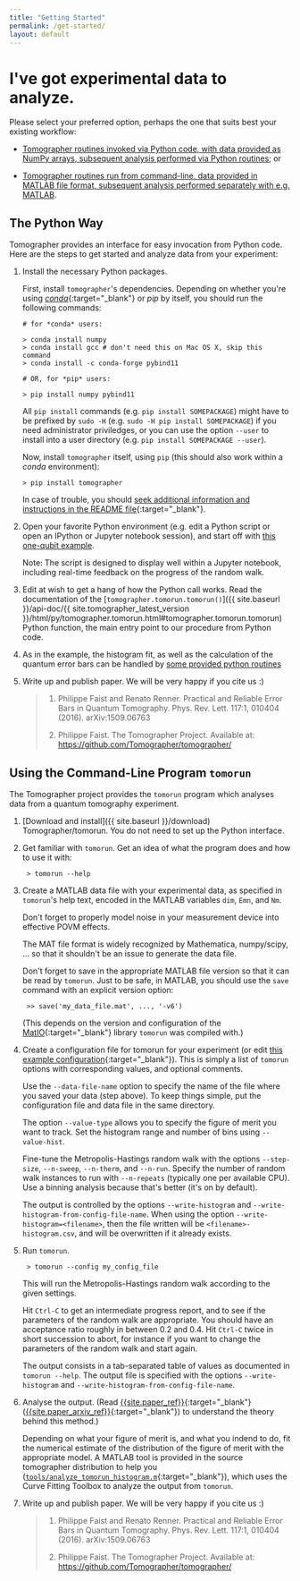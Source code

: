 ```yaml
---
title: "Getting Started"
permalink: /get-started/
layout: default
---
```


I've got experimental data to analyze.
======================================

Please select your preferred option, perhaps the one that suits best your existing workflow:

- [Tomographer routines invoked via Python code, with data provided as NumPy arrays,
  subsequent analysis performed via Python routines](#python-version); or

- [Tomographer routines run from command-line, data provided in MATLAB file format,
  subsequent analysis performed separately with e.g. MATLAB](#command-line-tomorun-matlab).


## <a name="python-version"></a> The Python Way

Tomographer provides an interface for easy invocation from Python code.  Here are the
steps to get started and analyze data from your experiment:

1.  Install the necessary Python packages.

    First, install `tomographer`'s dependencies.  Depending on whether you're
    using [*conda*](https://www.anaconda.com/){:target="_blank"} or *pip* by
    itself, you should run the following commands:

        # for *conda* users:

        > conda install numpy
        > conda install gcc # don't need this on Mac OS X, skip this command
        > conda install -c conda-forge pybind11

        # OR, for *pip* users:

        > pip install numpy pybind11

    All `pip install` commands (e.g. `pip install SOMEPACKAGE`) might have to be
    prefixed by `sudo -H` (e.g. `sudo -H pip install SOMEPACKAGE`) if you need
    administrator priviledges, or you can use the option `--user` to install
    into a user directory (e.g. `pip install SOMEPACKAGE --user`).

    Now, install `tomographer` itself, using `pip` (this should also work within
    a *conda* environment):
    
        > pip install tomographer

    In case of trouble, you should [seek additional information and instructions
    in the README
    file](https://github.com/Tomographer/tomographer/blob/master/README.md#installing-and-using-the-python-package){:target="_blank"}.

2.  Open your favorite Python environment (e.g. edit a Python script or open an IPython or
    Jupyter notebook session), and start off with [this one-qubit
    example]({{site.github_blob_baseurl}}master/examples/simple-qubit/simple_example.py).

    Note: The script is designed to display well within a Jupyter notebook, including
    real-time feedback on the progress of the random walk.

3.  Edit at wish to get a hang of how the Python call works.  Read the documentation of
    the [`tomographer.tomorun.tomorun()`]({{ site.baseurl }}/api-doc/{{
    site.tomographer_latest_version
    }}/html/py/tomographer.tomorun.html#tomographer.tomorun.tomorun) Python function, the
    main entry point to our procedure from Python code.

4.  As in the example, the histogram fit, as well as the calculation of the quantum error
    bars can be handled by [some provided python
    routines]({{site.baseurl}}/api-doc/{{site.tomographer_latest_version}}/html/py/tomographer.querrorbars.html)

5. Write up and publish paper. We will be very happy if you cite us :)

   > 1. Philippe Faist and Renato Renner. Practical and Reliable Error Bars in
   >    Quantum Tomography. Phys. Rev. Lett. 117:1, 010404 (2016).
   >    arXiv:1509.06763
   > 
   > 2. Philippe Faist. The Tomographer Project. Available at:
   >    https://github.com/Tomographer/tomographer/




## <a name="command-line-tomorun-matlab"></a> Using the Command-Line Program `tomorun`


The Tomographer project provides the `tomorun` program which analyses data from a quantum
tomography experiment.

1. [Download and install]({{ site.baseurl }}/download) Tomographer/tomorun.  You
   do not need to set up the Python interface.

2. Get familiar with `tomorun`. Get an idea of what the program does and how to use it with:

        > tomorun --help

3. Create a MATLAB data file with your experimental data, as specified in `tomorun`'s help
   text, encoded in the MATLAB variables `dim`, `Emn`, and `Nm`.

   Don't forget to properly model noise in your measurement device into effective POVM
   effects.

   The MAT file format is widely recognized by Mathematica, numpy/scipy, ... so that it
   shouldn't be an issue to generate the data file.

   Don't forget to save in the appropriate MATLAB file version so that it can be read by
   `tomorun`. Just to be safe, in MATLAB, you should use the `save` command with an
   explicit version option:

        >> save('my_data_file.mat', ..., '-v6')

   (This depends on the version and configuration of the
   [MatIO](http://matio.sourceforge.net/){:target="_blank"} library `tomorun` was compiled
   with.)

4. Create a configuration file for tomorun for your experiment (or edit [this example
   configuration]({{site.baseurl}}/tomorun-config-sample){:target="_blank"}). This is
   simply a list of `tomorun` options with corresponding values, and optional comments.

   Use the `--data-file-name` option to specify the name of the file where you saved your
   data (step above). To keep things simple, put the configuration file and data file in
   the same directory.

   The option `--value-type` allows you to specify the figure of merit you want to
   track. Set the histogram range and number of bins using `--value-hist`.

   Fine-tune the Metropolis-Hastings random walk with the options `--step-size`,
   `--n-sweep`, `--n-therm`, and `--n-run`. Specify the number of random walk instances to
   run with `--n-repeats` (typically one per available CPU). Use a binning analysis
   because that's better (it's on by default).

   The output is controlled by the options `--write-histogram` and
   `--write-histogram-from-config-file-name`. When using the option
   `--write-histogram=<filename>`, then the file written will be
   `<filename>-histogram.csv`, and will be overwritten if it already exists.

5. Run `tomorun`.

        > tomorun --config my_config_file

   This will run the Metropolis-Hastings random walk according to the given settings.

   Hit `Ctrl-C` to get an intermediate progress report, and to see if the parameters of
   the random walk are appropriate. You should have an acceptance ratio roughly in between
   0.2 and 0.4. Hit `Ctrl-C` twice in short succession to abort, for instance if you want
   to change the parameters of the random walk and start again.

   The output consists in a tab-separated table of values as documented in `tomorun
   --help`. The output file is specified with the options `--write-histogram` and
   `--write-histogram-from-config-file-name`.

6. Analyse the output.  (Read [{{site.paper_ref}}]({{site.paper_url}}){:target="_blank"}
   ([{{site.paper_arxiv_ref}}]({{site.paper_arxiv_url}}){:target="_blank"}) to understand
   the theory behind this method.)

   Depending on what your figure of merit is, and what you indend to do, fit the numerical
   estimate of the distribution of the figure of merit with the appropriate model. A
   MATLAB tool is provided in the source tomographer distribution to help you
   ([`tools/analyze_tomorun_histogram.m`]({{site.github_blob_baseurl}}{{site.tomographer_latest_version}}/tools/analyze_tomorun_histogram.m){:target="_blank"}),
   which uses the Curve Fitting Toolbox to analyze the output from `tomorun`.


7. Write up and publish paper. We will be very happy if you cite us :)

   > 1. Philippe Faist and Renato Renner. Practical and Reliable Error Bars in
   >    Quantum Tomography. Phys. Rev. Lett. 117:1, 010404 (2016).
   >    arXiv:1509.06763
   > 
   > 2. Philippe Faist. The Tomographer Project. Available at:
   >    https://github.com/Tomographer/tomographer/

